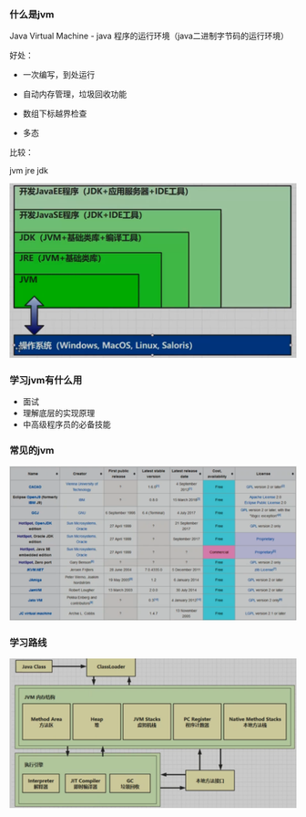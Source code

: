 ### 什么是jvm

Java Virtual Machine - java 程序的运行环境（java二进制字节码的运行环境）

好处：

* 一次编写，到处运行

* 自动内存管理，垃圾回收功能
* 数组下标越界检查
* 多态

比较：

jvm  jre  jdk 

<img src="upload\image-20210318134217210.png" alt="image-20210318134217210" style="zoom:50%;" />

### 学习jvm有什么用

* 面试
* 理解底层的实现原理
* 中高级程序员的必备技能

### 常见的jvm

<img src="./upload\image-20210318140813071.png" alt="image-20210318140813071" style="zoom: 67%;" />

### 学习路线

<img src="upload\image-20210318141053344.png" alt="image-20210318141053344" style="zoom:50%;" />